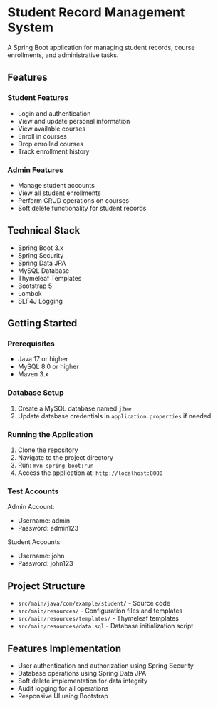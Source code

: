 # Student Record Management System

A Spring Boot application for managing student records, course enrollments, and administrative tasks.

## Features

### Student Features
- Login and authentication
- View and update personal information
- View available courses
- Enroll in courses
- Drop enrolled courses
- Track enrollment history

### Admin Features
- Manage student accounts
- View all student enrollments
- Perform CRUD operations on courses
- Soft delete functionality for student records

## Technical Stack

- Spring Boot 3.x
- Spring Security
- Spring Data JPA
- MySQL Database
- Thymeleaf Templates
- Bootstrap 5
- Lombok
- SLF4J Logging

## Getting Started

### Prerequisites
- Java 17 or higher
- MySQL 8.0 or higher
- Maven 3.x

### Database Setup
1. Create a MySQL database named `j2ee`
2. Update database credentials in `application.properties` if needed

### Running the Application
1. Clone the repository
2. Navigate to the project directory
3. Run: `mvn spring-boot:run`
4. Access the application at: `http://localhost:8080`

### Test Accounts

Admin Account:
- Username: admin
- Password: admin123

Student Accounts:
- Username: john
- Password: john123

## Project Structure

- `src/main/java/com/example/student/` - Source code
- `src/main/resources/` - Configuration files and templates
- `src/main/resources/templates/` - Thymeleaf templates
- `src/main/resources/data.sql` - Database initialization script

## Features Implementation

- User authentication and authorization using Spring Security
- Database operations using Spring Data JPA
- Soft delete implementation for data integrity
- Audit logging for all operations
- Responsive UI using Bootstrap 